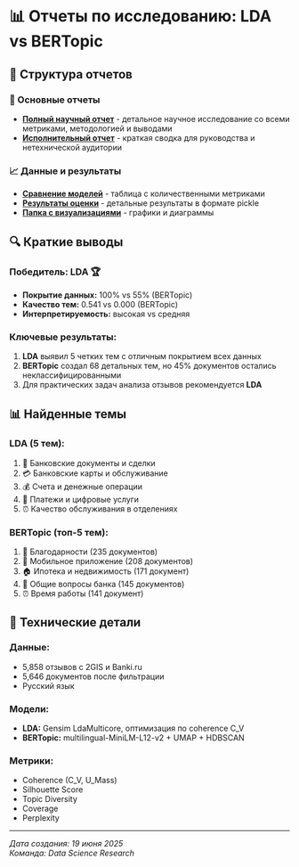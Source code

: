 # 📊 Отчеты по исследованию: LDA vs BERTopic

## 📁 Структура отчетов

### 🎯 Основные отчеты
- **[Полный научный отчет](research_report.md)** - детальное научное исследование со всеми метриками, методологией и выводами
- **[Исполнительный отчет](executive_summary.md)** - краткая сводка для руководства и нетехнической аудитории

### 📈 Данные и результаты
- **[Сравнение моделей](model_comparison.csv)** - таблица с количественными метриками
- **[Результаты оценки](evaluation_results.pkl)** - детальные результаты в формате pickle
- **[Папка с визуализациями](figures/)** - графики и диаграммы

## 🔍 Краткие выводы

### Победитель: LDA 🏆
- **Покрытие данных:** 100% vs 55% (BERTopic)
- **Качество тем:** 0.541 vs 0.000 (BERTopic)
- **Интерпретируемость:** высокая vs средняя

### Ключевые результаты:
1. **LDA** выявил 5 четких тем с отличным покрытием всех данных
2. **BERTopic** создал 68 детальных тем, но 45% документов остались неклассифицированными
3. Для практических задач анализа отзывов рекомендуется **LDA**

## 📊 Найденные темы

### LDA (5 тем):
1. 🏦 Банковские документы и сделки
2. 💳 Банковские карты и обслуживание  
3. 💰 Счета и денежные операции
4. 📱 Платежи и цифровые услуги
5. ⏰ Качество обслуживания в отделениях

### BERTopic (топ-5 тем):
1. 🙏 Благодарности (235 документов)
2. 📱 Мобильное приложение (208 документов)
3. 🏠 Ипотека и недвижимость (171 документ)
4. 🏦 Общие вопросы банка (145 документов)
5. ⏰ Время работы (141 документ)

## 🔧 Технические детали

### Данные:
- 5,858 отзывов с 2GIS и Banki.ru
- 5,646 документов после фильтрации
- Русский язык

### Модели:
- **LDA:** Gensim LdaMulticore, оптимизация по coherence C_V
- **BERTopic:** multilingual-MiniLM-L12-v2 + UMAP + HDBSCAN

### Метрики:
- Coherence (C_V, U_Mass)
- Silhouette Score
- Topic Diversity
- Coverage
- Perplexity

---

*Дата создания: 19 июня 2025*  
*Команда: Data Science Research* 